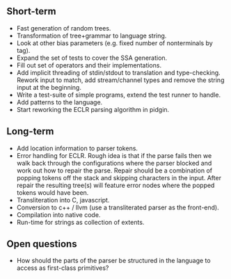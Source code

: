 Short-term
-----------

* Fast generation of random trees.
* Transformation of tree+grammar to language string.
* Look at other bias parameters (e.g. fixed number of nonterminals by tag).
* Expand the set of tests to cover the SSA generation.
* Fill out set of operators and their implementations.
* Add implicit threading of stdin/stdout to translation and type-checking.
  Rework input to match, add stream/channel types and remove the string input
  at the beginning.
* Write a test-suite of simple programs, extend the test runner to handle.
* Add patterns to the language.
* Start reworking the ECLR parsing algorithm in pidgin.

Long-term
---------

* Add location information to parser tokens.
* Error handling for ECLR. Rough idea is that if the parse fails then we walk
  back through the configurations where the parser blocked and work out how
  to repair the parse. Repair should be a combination of popping tokens off the
  stack and skipping characters in the input. After repair the resulting
  tree(s) will feature error nodes where the popped tokens would have been.
* Transliteration into C, javascript.
* Conversion to c++ / llvm (use a transliterated parser as the front-end).
* Compilation into native code.
* Run-time for strings as collection of extents.

Open questions
--------------

* How should the parts of the parser be structured in the language to access
  as first-class primitives?

